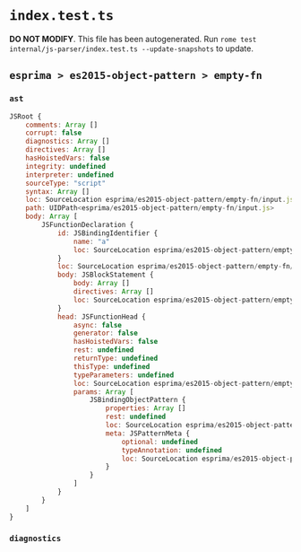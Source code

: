 # `index.test.ts`

**DO NOT MODIFY**. This file has been autogenerated. Run `rome test internal/js-parser/index.test.ts --update-snapshots` to update.

## `esprima > es2015-object-pattern > empty-fn`

### `ast`

```javascript
JSRoot {
	comments: Array []
	corrupt: false
	diagnostics: Array []
	directives: Array []
	hasHoistedVars: false
	integrity: undefined
	interpreter: undefined
	sourceType: "script"
	syntax: Array []
	loc: SourceLocation esprima/es2015-object-pattern/empty-fn/input.js 1:0-2:0
	path: UIDPath<esprima/es2015-object-pattern/empty-fn/input.js>
	body: Array [
		JSFunctionDeclaration {
			id: JSBindingIdentifier {
				name: "a"
				loc: SourceLocation esprima/es2015-object-pattern/empty-fn/input.js 1:9-1:10 (a)
			}
			loc: SourceLocation esprima/es2015-object-pattern/empty-fn/input.js 1:0-1:17
			body: JSBlockStatement {
				body: Array []
				directives: Array []
				loc: SourceLocation esprima/es2015-object-pattern/empty-fn/input.js 1:15-1:17
			}
			head: JSFunctionHead {
				async: false
				generator: false
				hasHoistedVars: false
				rest: undefined
				returnType: undefined
				thisType: undefined
				typeParameters: undefined
				loc: SourceLocation esprima/es2015-object-pattern/empty-fn/input.js 1:10-1:14
				params: Array [
					JSBindingObjectPattern {
						properties: Array []
						rest: undefined
						loc: SourceLocation esprima/es2015-object-pattern/empty-fn/input.js 1:11-1:13
						meta: JSPatternMeta {
							optional: undefined
							typeAnnotation: undefined
							loc: SourceLocation esprima/es2015-object-pattern/empty-fn/input.js 1:11-1:13
						}
					}
				]
			}
		}
	]
}
```

### `diagnostics`

```

```
